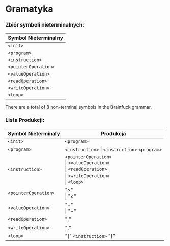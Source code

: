# Gramatyka

### Zbiór symboli nieterminalnych:

| Symbol Nieterminalny |
| --- |
| `<init>` |
| `<program>` |
| `<instruction>` |
| `<pointerOperation>` |
| `<valueOperation>` |
| `<readOperation>` |
| `<writeOperation>` |
| `<loop>` | 

There are a total of 8 non-terminal symbols in the Brainfuck grammar.

### Lista Produkcji:
| Symbol Nieterminaly | Produkcja |
| --- | --- |
| `<init>` | `<program>` |
| `<program>` | `<instruction>` \| `<instruction>` `<program>` |
| `<instruction>` | `<pointerOperation>` <br> \| `<valueOperation>` <br> \| `<readOperation>` <br> \| `<writeOperation>` <br> \| `<loop>` |
| `<pointerOperation>` | ">" <br> \| "<" |
| `<valueOperation>` | "+" <br> \| "-" |
| `<readOperation>` | "," |
| `<writeOperation>` | "." |
| `<loop>` | "[" `<instruction>` "]" |
